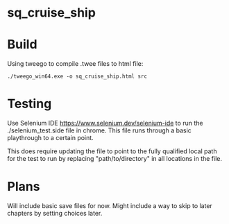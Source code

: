 # sq_cruise_ship

# Build

Using tweego to compile .twee files to html file:

`./tweego_win64.exe -o sq_cruise_ship.html src`

# Testing

Use Selenium IDE https://www.selenium.dev/selenium-ide to run the ./selenium_test.side file in chrome. This file runs through a basic playthrough to a certain point.

This does require updating the file to point to the fully qualified local path for the test to run by replacing "path/to/directory" in all locations in the file.

# Plans

Will include basic save files for now. Might include a way to skip to later chapters by setting choices later.
